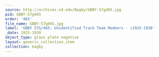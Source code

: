 ```yaml
---
source: http://archives.nd.edu/Bagby/GBBY-57g465.jpg
pid: GBBY-57g465
order: '465'
file_name: GBBY-57g465.jpg
label: 'GBBY 57G/465: Unidentified Track Team Members - c1925-1930'
_date: 1925-1930
object_type: glass plate negative
layout: generic_collection_item
collection: bagby
---
```

